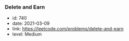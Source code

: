 ### Delete and Earn

* id: 740
* date: 2021-03-09
* link: https://leetcode.com/problems/delete-and-earn
* level: Medium
